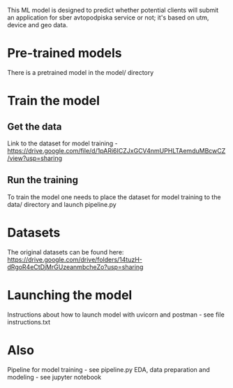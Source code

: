 This ML model is designed to predict whether potential clients will submit an application for sber avtopodpiska service or not; it's based on utm, device and geo data.
# Pre-trained models
There is a pretrained model in the model/ directory
# Train the model
## Get the data
Link to the dataset for model training - https://drive.google.com/file/d/1pARi6ICZJxGCV4nmUPHLTAemduMBcwCZ/view?usp=sharing
## Run the training
To train the model one needs to place the dataset for model training to the data/ directory and launch pipeline.py
# Datasets
The original datasets can be found here: https://drive.google.com/drive/folders/14tuzH-dRgoR4eCtDjMrGUzeanmbcheZo?usp=sharing
# Launching the model
Instructions about how to launch model with uvicorn and postman - see file instructions.txt
# Also
Pipeline for model training - see pipeline.py
EDA, data preparation and modeling - see jupyter notebook
